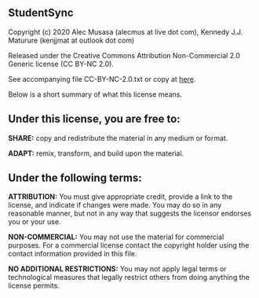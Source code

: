 StudentSync
-----------------------------------------------------------
Copyright (c) 2020
Alec Musasa (alecmus at live dot com),
Kennedy J.J. Maturure (kenjjmat at outlook dot com)

Released under the Creative Commons Attribution Non-Commercial
2.0 Generic license (CC BY-NC 2.0).

See accompanying file CC-BY-NC-2.0.txt or copy at [here](https://github.com/kenjjmat/StudentSync_Client/blob/master/CC-BY-NC-2.0.txt).

Below is a short summary of what this license means.

Under this license, you are free to:
------------------------------------
<p>
    <b>SHARE:</b> copy and redistribute the material in any medium or format.
</p>
<p>
    <b>ADAPT:</b> remix, transform, and build upon the material.
</p>

Under the following terms:
--------------------------
<p>
    <b>ATTRIBUTION:</b> You must give appropriate credit, provide a link to the
    license, and indicate if changes were made. You may do so in any
    reasonable manner, but not in any way that suggests the licensor endorses
    you or your use.
</p>
<p>
    <b>NON-COMMERCIAL:</b> You may not use the material for commercial purposes. For
    a commercial license contact the copyright holder using the contact
    information provided in this file.
</p>
<p>
    <b>NO ADDITIONAL RESTRICTIONS:</b> You may not apply legal terms or technological
    measures that legally restrict others from doing anything the license permits.
</p>
